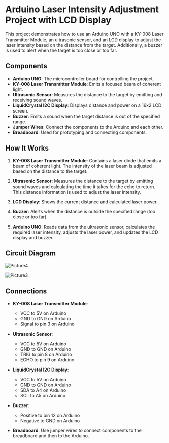 # Arduino Laser Intensity Adjustment Project with LCD Display

This project demonstrates how to use an Arduino UNO with a KY-008 Laser Transmitter Module, an ultrasonic sensor, and an LCD display to adjust the laser intensity based on the distance from the target. Additionally, a buzzer is used to alert when the target is too close or too far.

## Components

- **Arduino UNO**: The microcontroller board for controlling the project.
- **KY-008 Laser Transmitter Module**: Emits a focused beam of coherent light.
- **Ultrasonic Sensor**: Measures the distance to the target by emitting and receiving sound waves.
- **LiquidCrystal I2C Display**: Displays distance and power on a 16x2 LCD screen.
- **Buzzer**: Emits a sound when the target distance is out of the specified range.
- **Jumper Wires**: Connect the components to the Arduino and each other.
- **Breadboard**: Used for prototyping and connecting components.

## How It Works

1. **KY-008 Laser Transmitter Module**: Contains a laser diode that emits a beam of coherent light. The intensity of the laser beam is adjusted based on the distance to the target.

2. **Ultrasonic Sensor**: Measures the distance to the target by emitting sound waves and calculating the time it takes for the echo to return. This distance information is used to adjust the laser intensity.

3. **LCD Display**: Shows the current distance and calculated laser power.

4. **Buzzer**: Alerts when the distance is outside the specified range (too close or too far).

5. **Arduino UNO**: Reads data from the ultrasonic sensor, calculates the required laser intensity, adjusts the laser power, and updates the LCD display and buzzer.

## Circuit Diagram

![Picture4](https://github.com/user-attachments/assets/7a2eac8c-d8e0-47f8-a464-e7ea98bc5d42)

![Picture3](https://github.com/user-attachments/assets/c9353adf-a817-42cd-9b80-172825510f87)


## Connections

- **KY-008 Laser Transmitter Module**:
  - VCC to 5V on Arduino
  - GND to GND on Arduino
  - Signal to pin 3 on Arduino

- **Ultrasonic Sensor**:
  - VCC to 5V on Arduino
  - GND to GND on Arduino
  - TRIG to pin 8 on Arduino
  - ECHO to pin 9 on Arduino

- **LiquidCrystal I2C Display**:
  - VCC to 5V on Arduino
  - GND to GND on Arduino
  - SDA to A4 on Arduino
  - SCL to A5 on Arduino

- **Buzzer**:
  - Positive to pin 12 on Arduino
  - Negative to GND on Arduino

- **Breadboard**: Use jumper wires to connect components to the breadboard and then to the Arduino.
